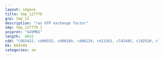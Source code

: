 ```yaml
---
layout: smgene
title: Smp_127770
grp: Smp_12
description: "ras GTP exchange factor"
smp: Smp_127770.1
uniprot: "G4VMN1"
length:  6633
cdd: "COG5422, cd00155, cd00160, cd06224, cd13261, cl02485, cl02520, cl02571, cl17171, pfam00617, pfam00618, pfam00621, smart00147, smart00229, smart00325"
kk: K04349
categories: sm
---
```

